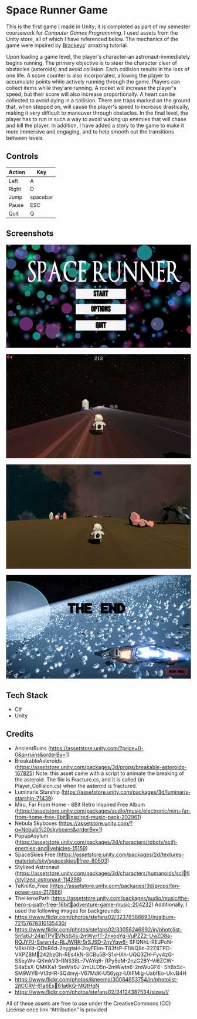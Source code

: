 # Space Runner Game

This is the first game I made in Unity; it is completed as part of my semester coursework for *Computer Games Programming*. I used assets from the Unity store, all of which I have referenced below. The mechanics of the game were inpsired by [Brackeys](https://pages.github.com/)' amazing tutorial. 

Upon loading a game level, the player's character-an astronaut-immediately begins running. The primary objective is to steer the character clear of obstacles (asteroids) and avoid collision. Each collision results in the loss of one life. A score counter is also incorporated, allowing the player to accumulate points while actively running through the game. Players can collect items while they are running. A rocket will increase the player's speed, but their score will also increase proportionally. A heart can be collected to avoid dying in a collision. There are traps marked on the ground that, when stepped on, will cause the player's speed to increase drastically, making it very difficult to maneuver through obstacles. In the final level, the player has to run in such a way to avoid waking up enemies that will chase and kill the player. In addition, I have added a story to the game to make it more immersive and engaging, and to help smooth out the transitions between levels.

##  Controls

| Action | Key |
| ------------- | ------------- |
| Left  | A  |
| Right  | D  |
| Jump  | spacebar  |
| Pause | ESC  |
| Quit  | Q  |



## Screenshots
![Space Runner Screenshot](https://github.com/ramikham/Space-Runner-Game/blob/main/Space%20Runner%20Screenshots/2.png?raw=true)

![Space Runner Screenshot](https://github.com/ramikham/Space-Runner-Game/blob/main/Space%20Runner%20Screenshots/3.png?raw=true)

![Space Runner Screenshot](https://github.com/ramikham/Space-Runner-Game/blob/main/Space%20Runner%20Screenshots/4.png?raw=true)

![Space Runner Screenshot](https://github.com/ramikham/Space-Runner-Game/blob/main/Space%20Runner%20Screenshots/5.png?raw=true)


## Tech Stack 
- C#
- Unity


## Credits
- AncientRuins (https://assetstore.unity.com/?price=0-0&q=ruins&orderBy=1)
- BreakableAsteroids (https://assetstore.unity.com/packages/3d/props/breakable-asteroids-167825)
Note: this asset came with a script to animate the breaking of the asteroid. The file is Fracture.cs, 
and it is called (in Player_Collision.cs) when the asteroid is fractured.
- Luminaris Starship (https://assetstore.unity.com/packages/3d/luminaris-starship-71439)
- Miru, Far From Home - 8Bit Retro Inspired Free Album
(https://assetstore.unity.com/packages/audio/music/electronic/miru-far-from-home-free-8bitinspired-music-pack-202961)
- Nebula Skyboxes (https://assetstore.unity.com/?q=Nebula%20skyboxes&orderBy=1)
- PopupAsylum (https://assetstore.unity.com/packages/3d/characters/robots/scifi-enemies-andvehicles-15159)
- SpaceSkies Free (https://assetstore.unity.com/packages/2d/textures-materials/sky/spaceskiesfree-80503)
- Stylized Astronaut (https://assetstore.unity.com/packages/3d/characters/humanoids/scifi/stylized-astronaut-114298)
- TeKniKo_Free (https://assetstore.unity.com/packages/3d/props/ten-power-ups-217666)
- TheHerosPath (https://assetstore.unity.com/packages/audio/music/the-hero-s-path-free-16bitadventure-game-music-204232)
Additionally, I used the following images for backgrounds:
- https://www.flickr.com/photos/stefans02/32378386693/in/album-72157678310135430/
- https://www.flickr.com/photos/stefans02/33058246992/in/photolist-Snfa6J-24jpTPVVNbS4s-2mWyrfT-2nxopYg-VuPZZ2-UwZD8a-RQJYPJ-Swwn4z-RLJWRK-SrSJSD-2nyYqw6-
SFQNhL-REJPoN-V6kHYd-QDbR6d-2nygtaH-2nyFEim-T83fsP-F1WQ9c-22Z8TPD-VXPZBM242bzGh-REs4kN-SCBu5B-S1xHXh-UQQ3ZH-Fyv4zG-SSeyWv-QKmkV3-RNS38L-7VAYq8-
RPy5eM-2nzG2BY-Vi6ZCW-S4aEsX-QMKKa1-SmMs6J-2mULD5n-2mWwtn6-2mWuGF6-
ShBxSc-SM9WYB-Vt3tHR-SQdmyj-V67MdK-U56ygz-UXFMig-UabfEo-UkvB4H
- https://www.flickr.com/photos/ikneema/30084653754/in/photolist-2jtCCRV-61a6Es61a6kQ-MQtHqN
- https://www.flickr.com/photos/stefans02/34124387534/sizes/l/

All of these assets are free to use under the CreativeCommons (CC) License once link “Attribution” is provided
